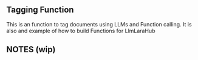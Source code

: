 ## Tagging Function

This is an function to tag documents using LLMs and Function calling.
It is also and example of how to build Functions for LlmLaraHub

## NOTES (wip)

